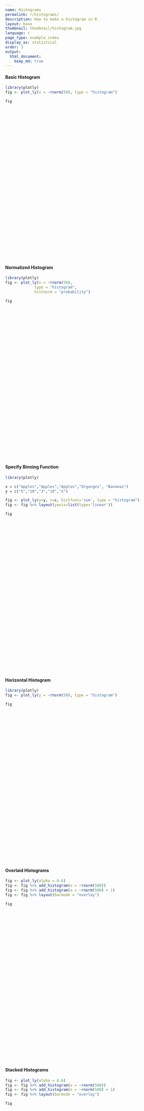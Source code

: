 ```yaml
---
name: Histograms
permalink: r/histograms/
description: How to make a histogram in R.
layout: base
thumbnail: thumbnail/histogram.jpg
language: r
page_type: example_index
display_as: statistical
order: 3
output:
  html_document:
    keep_md: true
---
```



#### Basic Histogram


```r
library(plotly)
fig <- plot_ly(x = ~rnorm(50), type = "histogram")

fig
```

<div id="htmlwidget-af9d7eac2b5b63c6c67d" style="width:672px;height:480px;" class="plotly html-widget"></div>
<script type="application/json" data-for="htmlwidget-af9d7eac2b5b63c6c67d">{"x":{"visdat":{"18123740308d":["function () ","plotlyVisDat"]},"cur_data":"18123740308d","attrs":{"18123740308d":{"x":{},"alpha_stroke":1,"sizes":[10,100],"spans":[1,20],"type":"histogram"}},"layout":{"margin":{"b":40,"l":60,"t":25,"r":10},"xaxis":{"domain":[0,1],"automargin":true,"title":"rnorm(50)"},"yaxis":{"domain":[0,1],"automargin":true},"hovermode":"closest","showlegend":false},"source":"A","config":{"showSendToCloud":false},"data":[{"x":[-0.0815113353804101,0.756665286396427,0.0212519621423942,-0.243353988214844,-0.0120019590361637,-1.69244259627607,1.27208756808525,0.652611777981515,0.692238095215666,0.381070365532864,-1.2143953506632,-0.115325429395683,-0.140555042114823,0.33495536684143,-1.07096709165326,-1.84761580348792,1.4756642835956,1.05361701500842,0.143670730347228,2.11450239983866,0.565167529269536,0.200185885891771,-0.586270549247181,-1.33329458842046,0.201000465249887,-1.54469710855052,-0.0177813404531195,-1.85054291798687,-1.40783398156628,0.460773711409293,0.122976030527451,1.11644806311976,0.526354563772769,-0.20178727754401,1.34816189334146,-2.02743066082609,-0.096498001617992,-0.67548240020671,0.487171288005574,1.23858320158686,0.0517314228171979,-1.83626456609496,-0.376799226260106,-1.37744991498248,-0.275560453761397,1.67498748087224,-1.58698810758701,0.106493422919558,-0.958559746847425,0.0325369160525782],"type":"histogram","marker":{"color":"rgba(31,119,180,1)","line":{"color":"rgba(31,119,180,1)"}},"error_y":{"color":"rgba(31,119,180,1)"},"error_x":{"color":"rgba(31,119,180,1)"},"xaxis":"x","yaxis":"y","frame":null}],"highlight":{"on":"plotly_click","persistent":false,"dynamic":false,"selectize":false,"opacityDim":0.2,"selected":{"opacity":1},"debounce":0},"shinyEvents":["plotly_hover","plotly_click","plotly_selected","plotly_relayout","plotly_brushed","plotly_brushing","plotly_clickannotation","plotly_doubleclick","plotly_deselect","plotly_afterplot","plotly_sunburstclick"],"base_url":"https://plot.ly"},"evals":[],"jsHooks":[]}</script>

#### Normalized Histogram


```r
library(plotly)
fig <- plot_ly(x = ~rnorm(50),
             type = "histogram",
             histnorm = "probability")

fig
```

<div id="htmlwidget-9732f8ee35a76f37ff06" style="width:672px;height:480px;" class="plotly html-widget"></div>
<script type="application/json" data-for="htmlwidget-9732f8ee35a76f37ff06">{"x":{"visdat":{"18127486823e":["function () ","plotlyVisDat"]},"cur_data":"18127486823e","attrs":{"18127486823e":{"x":{},"histnorm":"probability","alpha_stroke":1,"sizes":[10,100],"spans":[1,20],"type":"histogram"}},"layout":{"margin":{"b":40,"l":60,"t":25,"r":10},"xaxis":{"domain":[0,1],"automargin":true,"title":"rnorm(50)"},"yaxis":{"domain":[0,1],"automargin":true},"hovermode":"closest","showlegend":false},"source":"A","config":{"showSendToCloud":false},"data":[{"x":[-0.758854740473781,-1.39134261696238,-1.21523098852291,-0.408557157286479,1.42380927446732,0.299048550366431,2.3762355774643,0.348286907265021,-0.266663621978342,0.127905775089927,1.44420635510571,-0.240790101795923,1.4618995227949,1.04198802480989,-0.469250189373125,0.128750970511938,1.21067482326938,-1.5799032560145,-1.2177578291983,-0.639446382555268,0.0445535371832698,0.153526285674092,-1.23920593193263,-1.11889057985214,-0.868917538122486,0.131505969392756,-0.467572337226501,0.323336337710831,-0.741635507402328,-0.614506626536568,0.409068580321079,-0.367587758252965,-2.51911280305003,-0.35392193145967,-0.683653474072152,-0.851637234267069,-0.0228243704044087,0.225752772030921,0.0740347206079082,-0.690955805305104,0.0922317178857863,-0.89390954071532,-1.18772294961271,-0.274001088521799,-1.6891451194198,-1.05873736807932,-0.0187470314630897,1.15160751032733,0.534701639131104,-0.655845714148339],"histnorm":"probability","type":"histogram","marker":{"color":"rgba(31,119,180,1)","line":{"color":"rgba(31,119,180,1)"}},"error_y":{"color":"rgba(31,119,180,1)"},"error_x":{"color":"rgba(31,119,180,1)"},"xaxis":"x","yaxis":"y","frame":null}],"highlight":{"on":"plotly_click","persistent":false,"dynamic":false,"selectize":false,"opacityDim":0.2,"selected":{"opacity":1},"debounce":0},"shinyEvents":["plotly_hover","plotly_click","plotly_selected","plotly_relayout","plotly_brushed","plotly_brushing","plotly_clickannotation","plotly_doubleclick","plotly_deselect","plotly_afterplot","plotly_sunburstclick"],"base_url":"https://plot.ly"},"evals":[],"jsHooks":[]}</script>

#### Specify Binning Function


```r
library(plotly)

x = c("Apples","Apples","Apples","Organges", "Bananas")
y = c("5","10","3","10","5")

fig <- plot_ly(y=y, x=x, histfunc='sum', type = "histogram")
fig <- fig %>% layout(yaxis=list(type='linear'))

fig
```

<div id="htmlwidget-bf1b3f13b109941d60d9" style="width:672px;height:480px;" class="plotly html-widget"></div>
<script type="application/json" data-for="htmlwidget-bf1b3f13b109941d60d9">{"x":{"visdat":{"18121c116517":["function () ","plotlyVisDat"]},"cur_data":"18121c116517","attrs":{"18121c116517":{"y":["5","10","3","10","5"],"x":["Apples","Apples","Apples","Organges","Bananas"],"histfunc":"sum","alpha_stroke":1,"sizes":[10,100],"spans":[1,20],"type":"histogram"}},"layout":{"margin":{"b":40,"l":60,"t":25,"r":10},"yaxis":{"domain":[0,1],"automargin":true,"type":"linear","title":[],"categoryorder":"array","categoryarray":["10","3","5"]},"xaxis":{"domain":[0,1],"automargin":true,"title":[],"type":"category","categoryorder":"array","categoryarray":["Apples","Bananas","Organges"]},"hovermode":"closest","showlegend":false},"source":"A","config":{"showSendToCloud":false},"data":[{"y":["5","10","3","10","5"],"x":["Apples","Apples","Apples","Organges","Bananas"],"histfunc":"sum","type":"histogram","marker":{"color":"rgba(31,119,180,1)","line":{"color":"rgba(31,119,180,1)"}},"error_y":{"color":"rgba(31,119,180,1)"},"error_x":{"color":"rgba(31,119,180,1)"},"xaxis":"x","yaxis":"y","frame":null}],"highlight":{"on":"plotly_click","persistent":false,"dynamic":false,"selectize":false,"opacityDim":0.2,"selected":{"opacity":1},"debounce":0},"shinyEvents":["plotly_hover","plotly_click","plotly_selected","plotly_relayout","plotly_brushed","plotly_brushing","plotly_clickannotation","plotly_doubleclick","plotly_deselect","plotly_afterplot","plotly_sunburstclick"],"base_url":"https://plot.ly"},"evals":[],"jsHooks":[]}</script>

#### Horizontal Histogram


```r
library(plotly)
fig <- plot_ly(y = ~rnorm(50), type = "histogram")

fig
```

<div id="htmlwidget-46fd13c59d939f7596ed" style="width:672px;height:480px;" class="plotly html-widget"></div>
<script type="application/json" data-for="htmlwidget-46fd13c59d939f7596ed">{"x":{"visdat":{"18126b7d94ab":["function () ","plotlyVisDat"]},"cur_data":"18126b7d94ab","attrs":{"18126b7d94ab":{"y":{},"alpha_stroke":1,"sizes":[10,100],"spans":[1,20],"type":"histogram"}},"layout":{"margin":{"b":40,"l":60,"t":25,"r":10},"yaxis":{"domain":[0,1],"automargin":true,"title":"rnorm(50)"},"xaxis":{"domain":[0,1],"automargin":true},"hovermode":"closest","showlegend":false},"source":"A","config":{"showSendToCloud":false},"data":[{"y":[-0.860726121289988,1.78008909474604,1.51570061439028,-0.386556520741242,-0.0419103073662384,1.06993187424368,-0.828108908305037,0.777379592498717,-1.12238801607288,-1.3681498934847,-1.47149811946183,-0.315067962785987,0.841879639569074,1.6121525189815,0.112290853053237,-1.36965063179034,2.16869035560083,-0.671521044781066,-0.0088147893367054,0.201691518176606,-1.09964614396818,-0.934876489392373,-0.186978584588189,-1.44218289394074,-2.18615783468242,-0.0645814728605192,-0.569840204507536,-0.24471407899601,0.43367802498752,-0.203032547882475,1.65337463587577,0.73338801112229,0.378734254876151,-1.45881707089709,-0.253992869628084,-1.3352786156956,-0.181252438355858,-0.141989644459778,0.628998882872315,0.409050886664458,0.0395767015229098,0.82710071368432,0.012755643713387,0.0117514400151545,1.31915445718927,-1.16248420958904,2.00696592437866,0.800727998625967,-1.05573824312106,1.82118206736836],"type":"histogram","orientation":"h","marker":{"color":"rgba(31,119,180,1)","line":{"color":"rgba(31,119,180,1)"}},"error_y":{"color":"rgba(31,119,180,1)"},"error_x":{"color":"rgba(31,119,180,1)"},"xaxis":"x","yaxis":"y","frame":null}],"highlight":{"on":"plotly_click","persistent":false,"dynamic":false,"selectize":false,"opacityDim":0.2,"selected":{"opacity":1},"debounce":0},"shinyEvents":["plotly_hover","plotly_click","plotly_selected","plotly_relayout","plotly_brushed","plotly_brushing","plotly_clickannotation","plotly_doubleclick","plotly_deselect","plotly_afterplot","plotly_sunburstclick"],"base_url":"https://plot.ly"},"evals":[],"jsHooks":[]}</script>

#### Overlaid Histograms


```r
fig <- plot_ly(alpha = 0.6)
fig <- fig %>% add_histogram(x = ~rnorm(500))
fig <- fig %>% add_histogram(x = ~rnorm(500) + 1)
fig <- fig %>% layout(barmode = "overlay")

fig
```

<div id="htmlwidget-ca674f06626d5a87643f" style="width:672px;height:480px;" class="plotly html-widget"></div>
<script type="application/json" data-for="htmlwidget-ca674f06626d5a87643f">{"x":{"visdat":{"1812688cecc3":["function () ","plotlyVisDat"]},"cur_data":"1812688cecc3","attrs":{"1812688cecc3":{"alpha":0.6,"alpha_stroke":1,"sizes":[10,100],"spans":[1,20],"x":{},"type":"histogram","inherit":true},"1812688cecc3.1":{"alpha":0.6,"alpha_stroke":1,"sizes":[10,100],"spans":[1,20],"x":{},"type":"histogram","inherit":true}},"layout":{"margin":{"b":40,"l":60,"t":25,"r":10},"barmode":"overlay","xaxis":{"domain":[0,1],"automargin":true,"title":"rnorm(500)"},"yaxis":{"domain":[0,1],"automargin":true},"hovermode":"closest","showlegend":true},"source":"A","config":{"showSendToCloud":false},"data":[{"x":[-0.462603984821448,0.442962315095598,-0.966052302147328,-0.541651870894004,-0.650640167385003,2.1927599281791,0.541258850408093,-0.352878130961247,-1.46420259613921,-0.672830612695894,1.45858349045225,0.212264173110595,0.00855213218425694,0.0341030781242985,-0.0335973171136514,-0.299422239440582,0.174548837726461,2.27160998461232,-1.15009538336007,-0.448327464029545,0.767573575348318,0.0149545940358156,-0.0595339320257248,-0.997980423246911,-0.377945235494255,-1.08938917367336,-0.406148028233624,0.954077801236983,0.153550763432478,1.11470096655503,0.688590112762762,-0.332746937056405,-1.61762648556252,-0.61486595729421,0.199936553236162,0.665511455172767,0.0448668913299734,-1.92219124044498,-0.0557345959736628,0.182357431353044,-0.69488473983693,-1.21651115938743,0.892450327427824,-1.96033827215737,-0.625947913529242,-1.95261305781539,-0.769723230320664,-0.831278254024644,-0.0550239176030893,0.206933231545418,-0.0901625402973668,-0.120380203611377,0.31229490884149,0.765732569697994,-0.725612164779107,0.747419218391508,0.549387537782534,0.531926793897344,0.460988401095307,1.41358789602675,-0.112970611718263,0.192533229811112,-0.62587361780975,0.194315378988752,-1.82810460931764,0.627183806799501,-0.402899078508932,0.504492679614265,1.6174385100804,1.09501095676301,-0.680220230085149,-0.275366175139534,-0.652410279373061,-2.07062404852827,1.21477594263824,1.3597119311081,-1.1196646590309,-0.766735384618069,-0.614107640613802,-0.844458188703109,1.40616350519313,0.753353920767089,0.37841722378902,0.309324818305536,-0.299774629982758,0.811248860993772,-0.353885308428827,2.9787558563061,1.15168398668036,0.523666499013985,0.155002358719683,-0.562612488448524,-0.531398351876571,-0.989000672401843,-2.83479763141607,0.539071615578982,0.709506375390656,-1.15193686754966,-0.67401843705667,0.789743978797335,0.817691863968979,0.261997501462522,-2.56388068031254,1.48811336263531,-0.606428365653587,1.00739515987297,-1.01123991858559,-1.27495104298234,0.393353224293165,0.0200289126695842,0.254820378042491,0.458201166125439,-0.666176592574233,-1.56371451480869,-1.13135274465223,1.78860411775368,-0.733764852128506,-1.22065725924487,-0.0894267768447954,0.7357134048889,-0.265144682640337,0.228439813827805,-0.0986399792865693,0.252146239949312,1.97623740720902,0.815123348263314,2.6348478258488,-0.255481944866514,0.157866336755553,-0.562418264640939,0.0147511496146988,-0.118816260262783,-0.542450565359904,0.0301653219053287,-2.05124354688613,-0.238818535836778,1.26650092122052,-1.11479414863373,0.904682218969275,0.44499814833501,0.104464274958443,-0.552442804535455,-0.405613205174277,-0.657662332248081,0.591238529764471,0.458001944642316,-0.594836177062038,-1.37094655665608,-0.467130794149178,-0.381468827237871,-1.40360554050165,-0.35208653569056,0.332044741585125,-1.33648930687598,-1.3850230701349,0.236209167844681,-0.429949161092002,-2.04200991406227,0.629820593960138,0.949114578769176,-1.32562737257592,1.62275215742725,0.81070925514128,1.10722891671393,-1.58898281102781,-0.567209330998999,0.232609993369544,-0.231152218296883,-0.0694993033638095,0.17002899768631,0.129858814160642,-0.31705221212644,-1.09580352462955,-0.0284504652690845,0.478581253439633,1.90655266003103,1.06579652638003,-2.35877871245115,0.779355900799148,0.918943620705278,0.497276003914096,-1.35754405769356,1.36874070004144,0.76205449685897,-0.745020955933712,0.457444494734905,1.2761852816012,-0.604139575621215,-0.563147055325139,1.45339305400753,0.860394735539441,-1.17187547209487,0.384275924535429,-0.441010592222538,0.178046942915808,1.67538600544595,0.549847058208147,0.0983272678638949,1.95226975355455,0.0255128239734335,-0.455989000583276,-1.67823370434107,0.728353358746813,-1.01627837519291,1.41361577316556,-0.529109785854841,0.223869004413257,0.804314081975204,-2.38368532303587,0.103260447072484,-0.330703204506814,0.0467242636969473,0.252981966639117,0.913484673278959,-0.351386960034651,0.587102646370442,0.874739622510882,0.251374319792667,0.0186147731089992,1.13981407450645,0.210759765273838,-0.751405103547771,-0.789207787077951,-0.0834361760308802,0.682241573388954,-0.81880258948785,-0.631482637565938,-0.804064897320874,-0.0127665343177774,0.787587985771934,-0.155723791544177,0.51908719078071,-0.205717438114108,-1.6258415929575,-0.219050607476786,0.0153660922199986,-0.951712837881221,0.663589603460349,0.49588114627083,-0.390266785775566,-0.697982815661949,1.24935533800378,-0.634248609533723,-0.723420121801838,-0.81774046948246,0.0960957488256222,0.349496982625561,-0.404177425590648,-1.20369649615409,0.773869483586412,1.36771513654001,-0.455890450166292,0.367518886393187,0.736489666385019,0.63250764566425,-1.61799307134614,-0.0316032461786657,-0.137789009564752,0.160376752487994,-0.0150465193152194,-0.923950401356368,0.904437878015153,0.69984018261208,-0.194721662702057,-1.00773318951194,-0.328419688473645,0.294180798079199,0.609201055046082,-0.406689837597046,0.144236735239191,-0.164371633827977,0.318255290526364,2.50478605597719,0.804422852616083,1.65309857049432,-0.0234564697614861,-0.0808301026223007,-0.319036196337502,-0.217387065522307,-0.515584532471502,-0.298983647780744,-0.859898097954701,0.783061862197107,1.74609354010701,2.05157444635003,0.336617943006648,-0.784514905209545,-0.757179154722723,-1.89599268303604,-0.604740482332649,1.11559090108867,-0.665127071595926,0.927441013838814,0.902883635611815,-0.643442333567239,-0.305063349303196,-0.511904411397162,-1.09808513882476,-1.03344924750278,1.90715677396677,0.282612208914141,-0.171703297205317,0.336542261447127,-0.647393351996058,3.4786308585323,0.15563553955593,-0.421728421554255,-0.947210326753307,0.193734588182858,-0.340304369914736,-0.183488064667752,1.25852848437859,-1.06022270843208,-1.2784376481598,-0.167348826223209,-0.749304415338112,-0.0014464420243127,-1.60231473618474,-0.461239810968463,0.187117117636138,-1.11128524897863,0.971648954750897,-0.382331302447925,-0.557092747246879,2.08280458303784,-0.11714130447216,-0.275237628090552,-0.246908370196528,-0.353027686936941,-1.44414257951601,1.24633323040351,-0.418033105884223,-0.491940903054853,-0.827285394789999,1.91312393618024,0.321611215766774,-1.67205004848276,1.25869578480236,0.23184551887644,-0.000670268302369813,-1.55897608556768,0.57587770258834,-0.512876731264823,-0.108201643816179,0.946756286557431,0.0784645563860543,1.06562589877914,2.0195021319096,1.15981762837195,-0.283349033093726,1.38432935772512,-0.416497702811513,1.35987650214397,0.722607950099283,-0.714832760555698,1.56074403260404,0.278531923102865,-1.44214033926074,0.598175126817045,1.3062385418364,0.0765455095939744,-0.979178391093969,0.427465500140252,-0.247551806069412,-0.193646249521465,-1.5677573395223,0.203283872700427,-0.323512124934935,-0.368830535800443,1.04845496109815,0.547011311741833,1.21426027585833,0.468666639021059,-0.859902366463584,1.54529997763295,1.32848666310428,-1.72646466868932,-0.689036582877761,-1.13171266375248,0.679555516937223,1.82159406252275,1.97921481322665,-0.125148214420266,-0.783279082349636,1.46373665428558,0.565808756164928,-0.0393146426381086,1.08148071136759,0.997703508153765,-0.331151597872251,-0.441249299043284,0.761572424236165,-1.35741163903508,-0.223640102476761,0.731394045592533,2.520238275327,-1.305988931067,0.994921597505614,0.0143188666801367,2.05408566777678,0.650247424414028,0.482213061935268,0.185428824023421,1.63698872244691,-0.185298599979981,0.522018944910578,-0.379415942377223,0.869189253656943,0.768938638457362,-0.479107343040414,-0.631411188728461,0.874561870372689,0.625180113803387,0.208941454665574,0.383010561423908,-0.882217494089252,0.225593002832184,-1.09340055652321,-0.0526080100917198,1.77778889619939,1.58512408035689,-0.764575153635122,-1.09600990114419,-0.719361183849881,-0.490244481821508,1.021151689297,-1.42419995304699,1.37257580751732,0.48997460623664,1.2365654317894,-0.425138672034829,0.282221427420446,-1.70915464094883,1.12348328597949,1.78044872653655,-0.0199421905335385,0.0508621695415879,0.10568339553132,0.482314711023556,-0.484580807758107,-0.0632300908414687,-2.1984079162926,-0.886110705663202,1.83139456431425,2.21031281022651,0.771261185844178,-1.6700351227011,1.13948977806152,-1.05469228909664,0.147306188579568,0.34085489214612,-1.6513097104808,1.01823113104043,0.532936682780673,-1.66092763026019,-1.09626511871354,0.486896045696011,-0.178666638745368,-1.03058301616891,-0.229150220807284,-0.516798781269616,-0.0410591667239439,0.852777009599129,-0.9039108528593,-0.982188855491896,-0.299481599456556,0.738974839715207,0.531441972515811,-0.277538619880858,0.584494953026373,1.12496081435114,0.572950868636444,-0.104189872795298,0.730903775535891,-2.44858044860679,-1.28822607777964,-0.30586475298579,1.13127489815414,0.7704821792228,0.31717724534107,-0.174357084357918,-1.45358747878741,0.922337603984587,-0.998957107572046,1.18538623799416,0.630828670858854,-0.065600971730658,-0.0735809543809011,1.73976053559382,0.0800613656297273,0.0111926819198939,-0.21950734466812,-0.569443839755866,-1.26324488088308,-1.6763536137568,-0.0018973369709653,-0.543082651931159,0.785135385334995,0.130980031541705,-0.518481736174833],"type":"histogram","marker":{"color":"rgba(31,119,180,0.6)","line":{"color":"rgba(31,119,180,1)"}},"error_y":{"color":"rgba(31,119,180,0.6)"},"error_x":{"color":"rgba(31,119,180,0.6)"},"xaxis":"x","yaxis":"y","frame":null},{"x":[0.124005331295038,2.89527125768834,-0.0049100753715039,-0.653107801356098,0.552233307021039,-0.496453647321165,-0.683563543056533,1.52768625525868,-0.00675656950232084,2.28199505336619,2.27539490330303,2.36759028097647,1.70311001355037,0.852875592275583,0.532096438338762,0.130920610764978,1.93925846421788,0.447932191025424,0.715325870996575,2.25564680011124,2.79651041731857,0.117711270663652,1.81412540135667,1.00426483587385,2.34872631786228,0.242061380225806,0.230227840043141,1.08100744790799,1.89745501995424,2.54733375348948,0.807450911203014,1.74581411414403,1.83039838794383,0.383570649321567,2.14411198569657,0.636407186222397,-0.277906264279016,1.52283800925263,2.58191077894896,-1.20161854793566,-1.4134752763018,0.819042860896309,2.52436488404831,1.29921248596236,0.584927081269769,0.202040923170358,1.28641005265067,2.18996738681315,1.78221177761141,-0.323965760294673,1.23018003201818,1.725446718434,1.21648532198984,0.781205776327714,0.0809884379200773,1.55303221267302,2.42659935475791,-0.825934100322713,1.9010119578129,-0.28287603068826,3.30252707946102,-0.349535445020287,0.206667443441825,0.50109824978309,-0.994191951775441,1.19904726090908,-0.494835726693169,2.0362987682317,0.103656875943048,1.43711782272815,2.22248657471566,2.54384127835467,0.0877769256091503,1.30340350308495,-0.107278395482623,0.159126073235694,0.899060864407037,1.40523618366565,1.03803611521196,-0.664949195572199,1.19908171111069,-0.309541040556987,1.25389489894502,0.910794140508233,0.155679644236851,1.43195113068438,-0.394575244643534,1.99199352872039,3.0180036365392,1.46438251048072,1.50218046743086,0.936884782308595,0.765135467203055,1.45290028138145,1.68243884349817,-0.128206814665,1.68688434339758,-0.062782595972334,1.89851964544559,-0.138829721557966,3.31968140764679,2.33734506459956,0.914036839864271,0.584481099640006,0.512964669526518,-1.01054493217786,0.0546904917401141,1.84783827174042,2.55260023069766,-0.0269885896061237,1.4367870577411,0.89232612476088,0.687933195032788,0.946023303478276,1.10899442778056,0.504903589254763,0.299272510554423,2.61190704946485,0.676783993237302,1.6497594900582,1.67642507512713,1.8554112757836,-0.646534295185869,2.27262058806177,0.811302384307423,0.262002931272659,1.36359419156749,2.89391439810716,2.49062315805431,1.29155242771528,0.63744699724894,1.52072204788268,-0.446494009148652,1.60496986729068,0.996616957870847,1.17275713565004,1.19009317728685,-0.0265839170652116,1.01607187873903,0.531368927977984,0.369187712948498,1.25906861789053,0.0988779367138924,-0.27995323145105,0.873567327825866,-0.281520420799678,2.07472640275587,0.159890371961355,-0.913304722688778,-0.324480392371439,-0.747665621773749,0.207507429418043,0.641760872904225,1.61683901860429,0.515028812508558,0.987120439469996,0.493725240857147,1.80051752370095,-0.09402715966386,-1.6551330650193,1.45347613375087,0.685908187799044,1.78232285594617,1.04538606846603,0.334560268605871,1.21064238413076,0.0566744314253007,0.814499115605073,3.00600713442271,1.10492789680168,1.42105863495251,0.0271613802086302,-1.45279673503428,0.388997925020393,1.63605387394493,2.22709079440104,1.37585339347492,1.32873294683615,2.34536143807489,-0.497520591429732,0.613156223731383,0.655384815372687,1.14331521432578,0.803428226370528,0.474743903745091,0.588609065913564,1.27522890120934,-0.236181286288172,1.71544307048251,1.60925267444329,0.875590621457782,2.2909866073443,1.40899188176645,1.46689520750425,1.13608712339007,1.49029341833052,-0.00438412302729696,3.50917235083837,0.504124660915611,2.68089441790704,2.64035296368994,3.0762891114225,1.65919320940706,-0.340600456979777,1.43556799672359,-0.345745593714803,2.78671241073038,-1.7330445882844,1.59278738381535,1.83847798949471,1.02129628549152,1.1796122727417,-0.709127994045599,1.97574864286443,0.151075792681105,1.92482534554544,0.00538596258705326,0.56599493855658,0.427795255535549,0.837186681101604,-0.360191614028559,1.03949264374232,1.9538609084641,1.57581229714027,1.38467202779673,1.38007653283008,1.00920456039322,1.08942009201595,1.28009961964444,1.61374728930549,1.07376976777103,-0.863098337654635,-0.939646479302296,0.334173550959142,0.912304603768757,2.54388155998231,1.8404247718974,0.434930924354336,0.231267704646248,1.74532152764142,1.22091819769642,0.625875163713301,2.18431779519922,0.817021410240511,0.600336433219166,2.00892967672811,0.386775899175811,0.628067361128582,1.24602890399586,0.35756213964524,1.87001468996612,0.929374444994552,-0.109095594793968,3.75800037359438,1.01240508848616,1.95238034970922,-0.407818081979294,0.676027455485879,2.12262354203118,1.54278236720079,1.31700811228255,1.31752888663867,-0.554758911638669,-0.929687847846574,2.01746920042341,-0.165939743150367,0.547178011386114,0.299248588130095,2.51169441001143,2.11311232526365,1.19355570353716,0.242781172186732,1.36679289337775,1.2597294226422,0.34724239095225,1.42213019293232,0.457212748910365,2.90606111543936,1.08707986644713,0.72599368629676,0.907398680149237,2.45210874262395,0.818268733080079,-1.57299458535807,1.22989288700595,1.36765386330077,2.1022188666577,0.357008151313275,1.76489821931276,0.212859935141634,0.798210350711898,0.305972217270739,0.607592792644658,0.372758323661017,0.722059098092293,0.790589245036486,0.178867465761037,0.878257321911631,0.256880616519048,0.549284030834407,0.687480432815311,1.01801615051593,1.50034796383172,-0.735069085760321,-1.10922245038507,0.55334426688474,0.422712980449173,0.494313524899639,1.35996369102367,1.2633149224192,0.0994154115871635,-0.362238308686466,-0.91907928017724,2.00839766924785,2.11312020109528,-0.217816343206981,2.98901816786643,2.08866125228547,0.853935913895786,1.86795343527146,1.03698955384035,1.28955557932613,0.466512846582609,-0.521422520364709,2.78459682610477,2.04669234557506,1.54106433451444,1.37648528432377,0.533202155862625,1.15636535264205,2.41674947047656,3.29823294533132,1.55053208187366,2.14267594334597,-0.267372202493992,1.83805771722169,1.22564300008163,0.217403226271687,0.210115837589553,1.49570776310579,1.48294314880896,2.10334565362912,0.85080049980075,3.02643010257183,-0.302561428174352,2.14792596073804,0.373311170697356,1.38547385181488,2.23796176017499,0.981865799224991,-0.986904506022981,0.241937657947799,0.554159856682294,1.94920590062038,0.752980922403009,1.10810075724842,1.05521259316604,0.466090092265644,0.990814329950336,1.64181834089807,1.53056371111225,0.759359594426899,1.34332957020483,0.23531136034086,-0.992374849762836,1.74070831243687,0.789923819031633,0.988807551330668,1.78145394114237,2.24855094488428,2.47499968819787,1.65641846996162,0.40349551115918,1.72054753465209,0.124512300468268,2.08631684727479,1.40210578674633,-0.0614841199305598,0.233268007829181,-1.95205034348935,1.31660883469803,2.22461218941212,1.13325136817826,0.978810220323477,1.24403729011717,2.06699713284064,-0.0563690545591529,0.434884982139559,1.28203333270458,-0.0177720300045918,1.99724449810541,0.707684541089789,1.76297496894715,2.51992526810407,2.3359831742873,1.26844370326382,-0.315779092174752,1.15710667488643,2.54094825076404,0.279994582771019,-0.825730542930677,0.379696793343479,-0.55641896423889,-1.21241857218035,1.34509676873366,1.24240310716555,1.47803226546251,-0.998306809771422,3.00962761757114,0.677856558542749,1.54630107701734,1.38148261013682,1.0493164816897,1.42538378898614,1.12235400968479,0.963197216554334,-1.51277372752759,1.94437879542385,2.08978513562606,0.894218327616831,1.34118233838538,1.41990093222466,0.80293954132662,-1.48462109342975,-1.5524741817175,0.529791909435532,1.81717385134649,-0.633483774303222,0.0950899866255039,0.559372571604066,0.331085676999359,0.851491918180013,1.34018407976015,-0.0349149324270372,2.6325918674967,1.52389788282221,2.01347144983127,0.659942905696765,0.0607132390789226,1.04001640081379,1.47563219963232,1.69942373231949,-0.124064407660434,2.27725391289918,1.55945440796727,2.17506912421529,1.02139346577582,2.16497163305408,0.52027329527968,1.6542032269799,0.759309204806271,2.46061153122528,1.96311099294092,0.358073086329922,3.95997369189154,1.05903941607265,0.209507754510613,1.27562619011801,-0.105393768737434,3.58665184862958,1.3962735899581,2.49931618626401,1.84283631054922,0.325473463413498,-0.401372652986199,2.36264459463755,1.27219741078164,0.891334024301217,1.69105591058587,2.51011943483686,1.65555026295626,1.16938867334286,0.990620551065524,1.63303079005964,-1.2496356138741,-0.532325238390044,0.656596398363797,1.2286287539624,1.25087225011161,1.69451578056192,1.60756831690918,0.36448626577799,2.06389340661252,1.50691711656538,0.348068749441703,-0.601986811744081,1.0492961047486,-0.137367141997727,-1.03610420476261,0.487170717323735,1.23896217578942,0.27351208423889,0.838033367366301,-0.086688076216463,1.4975720539453,-0.0882476015722868,-0.24178588539299,3.22544341286373,0.0596889941044035,-0.473418362940082],"type":"histogram","marker":{"color":"rgba(255,127,14,0.6)","line":{"color":"rgba(255,127,14,1)"}},"error_y":{"color":"rgba(255,127,14,0.6)"},"error_x":{"color":"rgba(255,127,14,0.6)"},"xaxis":"x","yaxis":"y","frame":null}],"highlight":{"on":"plotly_click","persistent":false,"dynamic":false,"selectize":false,"opacityDim":0.2,"selected":{"opacity":1},"debounce":0},"shinyEvents":["plotly_hover","plotly_click","plotly_selected","plotly_relayout","plotly_brushed","plotly_brushing","plotly_clickannotation","plotly_doubleclick","plotly_deselect","plotly_afterplot","plotly_sunburstclick"],"base_url":"https://plot.ly"},"evals":[],"jsHooks":[]}</script>

#### Stacked Histograms


```r
fig <- plot_ly(alpha = 0.6)
fig <- fig %>% add_histogram(x = ~rnorm(500))
fig <- fig %>% add_histogram(x = ~rnorm(500) + 1)
fig <- fig %>% layout(barmode = "overlay")

fig
```

<div id="htmlwidget-abe12fd3380f609c71bf" style="width:672px;height:480px;" class="plotly html-widget"></div>
<script type="application/json" data-for="htmlwidget-abe12fd3380f609c71bf">{"x":{"visdat":{"18126914363":["function () ","plotlyVisDat"]},"cur_data":"18126914363","attrs":{"18126914363":{"alpha":0.6,"alpha_stroke":1,"sizes":[10,100],"spans":[1,20],"x":{},"type":"histogram","inherit":true},"18126914363.1":{"alpha":0.6,"alpha_stroke":1,"sizes":[10,100],"spans":[1,20],"x":{},"type":"histogram","inherit":true}},"layout":{"margin":{"b":40,"l":60,"t":25,"r":10},"barmode":"overlay","xaxis":{"domain":[0,1],"automargin":true,"title":"rnorm(500)"},"yaxis":{"domain":[0,1],"automargin":true},"hovermode":"closest","showlegend":true},"source":"A","config":{"showSendToCloud":false},"data":[{"x":[0.823899833431399,-0.13912572187618,0.263295890330527,-0.0832511763329744,0.372957938831107,-1.78595413819101,-0.321594293280911,-0.923697071167535,0.4342477584458,-0.915103130096591,-0.457214546200625,-0.387948761012997,0.0181388768423513,0.176555876004444,0.472561520383754,-0.266049359027323,0.00508599446131778,0.414398280079004,-0.0260710397052744,-0.4507341397178,1.05093274748357,1.05628355847907,0.147370548307967,0.472951113244382,-1.33224118103918,-1.09523348395485,0.939461943396026,0.864816538913218,-0.871994674708632,0.694670539549179,0.673858626562726,1.94557342343167,1.95390637943889,-0.58961952843203,-0.410122027594295,-0.104135937712405,0.0543377915977452,-0.0227360909368016,0.270572784273137,-0.0649254375554836,-0.534603726803888,0.589312677455784,-1.70410833301793,0.0976902840206308,-0.434114976414873,-0.0980857190249764,-0.258330518323026,1.3348059327463,0.243981211120622,0.17396610361061,-0.779847608907541,-0.373244784693634,-0.448138943441145,-0.391948999163393,-0.699465159690659,-1.1258563587358,-0.126678873113751,0.216881440681361,1.59171454023684,-0.478566839086584,-1.35679829124102,-0.214307017391813,1.15725258505073,1.36865667011906,1.19217603472687,-0.6899529831767,0.0106432255725479,-0.97523523138875,0.051757382324342,1.43629761830223,0.449635616095926,0.451654575133578,0.458401353348637,1.33501824875515,-1.65152759356872,0.332930683852227,0.484196586221533,1.18989836611241,0.274607367076529,0.684901311249786,1.64927258587741,-0.315383354614048,-0.437811077100673,0.937854088205378,0.87357486076786,0.449704983319016,0.283378821105904,-1.41702326796499,-0.409253487494827,0.250876238981583,-1.02770190931629,0.604397262494592,-0.21321908592265,-1.26760660665063,1.36111909598379,0.717031286365852,-0.709420157802652,0.753304035711094,-0.736983359036876,1.35445078942899,-0.981400714683707,0.0864512169628203,0.183237835060407,-1.88128241029615,0.0443319321311893,0.690211752647128,-0.895657402582744,0.850747173997477,-0.298960725432936,-0.300837365481892,1.02653098942928,-0.395904150116065,0.782136984595772,-0.644679408624882,-1.11641563927818,-0.144032975292254,-1.34135076892994,-0.287034415789773,-0.96638758020624,-0.249074367028036,0.0253866605619895,-0.386144559905664,-1.03056956204179,0.614279638613988,0.608342195196968,1.44771650718873,0.119743598031472,0.137009251502035,-1.3455851133933,-0.0571532227432937,-0.590329940740697,0.155297723918132,-0.129987089631498,1.08817354622127,-0.531122138021009,0.200727865189346,0.209947482100785,-2.03997062620833,-0.092046825648577,-1.09692054643444,-0.538967037155905,-0.064316790747477,-0.548350649174317,-0.685065308332283,1.101325095404,-0.823264793350753,-0.585009155491036,0.551430141398806,-1.63810141507794,-0.360452999233936,0.580092067540348,-1.61379471782888,0.723351690598864,-1.55501946912254,-1.67601442710163,0.933182397470802,0.518315928013673,-0.0684839546390767,0.213927274358964,1.39803276382818,0.2608097959404,-0.913439593991191,-0.124557600569036,-0.0430325457967985,-0.203509191167859,-0.433061326952933,0.959614849567795,1.20143008579404,-0.307586796890397,-0.868930706174532,-0.395769856142393,0.239596089139928,-2.29595941457104,-0.565415733556877,0.831590156061601,1.159669095199,0.230885491302725,0.364739644380746,-0.327922683516712,-0.492744044650867,0.516830746896999,-0.663222265669126,0.0478259833107013,-0.524133117819956,0.466122117284607,-0.112073669972139,0.33381717445714,0.714100669058842,1.34092042151775,-0.363571979143859,-0.385077285418581,0.990727113069077,-1.35192153496791,-1.82090557432453,1.32124051658326,0.254724270547005,0.393494117156127,-0.152539684738566,-0.221287754274006,1.08533454645681,1.69551199137503,-1.74517159753484,0.836862432719359,-0.734472704720838,1.52871733970026,-0.829741317848655,0.807682672800894,1.46220939373697,-1.84957676862371,0.951527487478257,-0.313482773972023,-0.74739538702961,-0.800034187502668,-1.47737787199127,-0.913212163942969,0.665097118437505,0.536219331686103,2.59716457748544,0.140481229124105,-1.6907259210893,-0.470369204277525,0.623919097790648,-0.479277943055962,0.443403627912631,-0.426961159983959,1.56373678435928,0.559375450345551,0.706848431096191,-0.481958015890226,1.18862221204336,-0.0140736823722718,0.695014015328792,-1.33085455709258,0.779946604371881,-0.0210001186379502,-0.647697541554186,-0.174481108111086,-1.37122038481571,-0.477165935260083,-0.381308270107581,0.672900145473283,0.748240600121927,2.22429547753138,-1.1679424413051,0.099868713801956,0.696833943857039,0.0776363933116836,-1.29430360552288,-0.0652922296346942,0.207746656480942,0.450077237833966,-0.571395490419841,-0.777046655011175,-0.836951373074534,-0.596825148394632,-1.1491915424104,2.44594403396279,-0.100961303475407,0.16951993273659,1.85445810645082,-1.04873000560594,0.547765266079654,2.37429742730084,0.120939603422402,1.7274137735578,1.71836138957959,-2.18780667173135,-0.448680083205387,0.131869010615165,-0.0105970079665829,-0.919717655431941,-1.01944676704404,0.00465696672313293,-1.30976869973934,-0.422287919494633,0.0809903223693517,-0.98331761880604,-1.80061246161815,-0.142459126476214,0.651740050718388,1.58417109816182,0.322477344774081,1.4032461394321,-0.747026221511353,-1.2594406551793,0.380515157738244,-2.04078614644123,-0.544784933673043,-0.739720749785996,-1.16295853574006,-0.900885422280673,0.815317016245316,0.477526513262393,1.11694644142015,0.10266861417018,0.450407378008782,-0.132913834927385,0.273801413422514,-2.00037864771509,0.194565669435223,-0.243675853107596,-0.688104353297743,1.15081777728619,-0.768355275831678,-0.14827135906908,2.16246584366465,-0.392036729070396,-0.515914105298894,-1.20666006166463,-0.593187964784737,1.85128341184223,-1.13210547260327,-1.1535678025901,-0.485408032239148,1.16941262557167,1.79331907583635,0.575820468501147,0.0299263346926207,-0.369531054663648,-0.706210682018092,-0.434631308864705,-0.402548128203673,1.29412869911897,1.47015776733991,0.64381537470639,1.20782635766074,-0.919623204943101,0.141969152332826,-0.107412345537491,-0.0725112387770657,-0.473593684205186,0.0450951244903133,-0.564971634444135,0.191657815496356,-0.211273763999698,0.864957725656462,-1.06522795808786,0.113934864668138,0.566155939367044,0.229963853723842,0.355988863222022,1.24187797407567,-0.310741013995602,-0.00251740993749042,1.08076913593306,0.758555633071352,-0.166413405155192,1.76857283444339,-0.531153914595948,1.24423094437007,1.21685697909963,0.641445985072207,-0.510278539377807,1.64730857797257,-1.06017242383079,0.709998762290709,0.795448375026561,0.298603086547422,1.20706460260268,-0.560577741764269,-0.456828755118218,0.262744744749389,-0.299734716092517,-0.84422785850904,0.821580571324792,-0.366963677542583,0.215482502138786,0.118100089839015,0.437495561614055,-0.593673061078749,0.626803527807304,-1.6616196952376,1.42005659317445,-0.392517857180762,-1.55044093832102,-0.478157466787552,3.00127219125319,0.0296256102782032,-0.103206248837994,-0.262390959153137,-0.680755092527195,0.758543350212863,0.27098811992747,0.210986986029989,-2.0581001429381,1.1844296801215,0.449632361285711,-0.347505348408151,0.742359266224462,0.326442315592506,0.724259352371272,1.11563545372451,0.869956256453566,0.901110479705603,0.666778692167631,1.47537992101376,0.968477232782412,-0.0904716708436512,0.531294847221282,-0.370990095566691,1.52252883875003,-1.0181294074083,0.8108912156494,0.214898800287848,-0.459428636676407,-0.0549388055798644,0.597144184683966,-0.859500588108596,0.246315162328357,0.494304721446471,1.46454017217966,-0.584138124197102,0.334411237043247,0.20639780386007,0.0535121988212456,-2.16586634168906,-0.108092477102028,-0.987793229195665,0.648854174524723,1.29822547550424,-0.890910441540627,1.14767012806178,0.10517207039317,-0.304555418378626,-1.5861885176472,0.175704665084437,0.447124684861133,-0.362508403206498,0.246738013152074,-0.581560689443367,-0.932422458381465,-0.49980481180337,0.731057439158312,-0.973484458813032,-1.1623057673462,-0.417925881195584,0.755314730868973,0.762002752316168,-0.232215381627365,-2.36871964779268,1.27177029327345,-1.06911863494238,-0.909659125067763,0.983589640794598,-0.363541013202211,-0.107179694789892,-1.94556303197042,-0.734951070813356,1.15080673569348,-0.542395588640624,-0.647334901590383,-0.316004016861616,0.0625754292866306,1.62730197790743,-0.637307697645751,1.32664735109041,0.0132181713957063,-2.3323174253741,0.157194006778062,0.629418518103729,0.238282573828675,0.308480506988115,-2.01074579065783,0.54332892526095,0.738098168589569,0.090077033640424,0.4175133645579,0.374602848691546,2.28772058072488,0.644281092427342,1.0586826842078,0.586114311311937,0.200499195962641,-0.900760653148649,0.949262516022239,0.551991510838431,0.548296070568884,-0.677346575224078,-1.07374009305712,-0.749628745908218,-0.705661142552729,-1.76780142769755,0.460505074996778,0.312129900299223,-1.89502907287984,-0.97836928410479,-0.380372772662358,-0.814250857306249,0.366675415021049,-0.375432136450218,-1.2796110269589,-0.195428234071277,0.0287916918155796,-0.614413344845538,0.198971723641335,-0.362249902992428,-0.0119830156960473,0.122450941150153,-1.26537062463788,0.154433729083761],"type":"histogram","marker":{"color":"rgba(31,119,180,0.6)","line":{"color":"rgba(31,119,180,1)"}},"error_y":{"color":"rgba(31,119,180,0.6)"},"error_x":{"color":"rgba(31,119,180,0.6)"},"xaxis":"x","yaxis":"y","frame":null},{"x":[0.708032654906142,-0.352846247894385,2.1880145877621,0.613711026825451,2.29306810967791,-0.0295144527996776,1.53927578383845,-0.0241365905199458,0.124872180648805,1.73400255146345,2.59739384701996,1.96820854266598,0.886161481876476,0.0136189734827824,2.42115251383528,0.040190566280576,1.45515717499595,-0.0928982653222246,-0.838991076152818,2.11899715440465,-1.06323220851101,-0.120974095550353,2.35821364188853,0.19261020192569,0.51414577312218,1.01903547228793,1.74478567701075,1.49911743382336,-0.349210377042964,1.55861795991727,0.971375805570129,0.448822756379707,1.83685061611035,1.54001927228583,-0.00665083514193188,1.34955275754701,-0.839849197869911,-0.224832249203584,-0.112625927097995,2.22070003523305,-0.402953584005911,0.531220092226256,-0.705879996466061,0.665750745232011,2.69925749026306,2.21646691051524,0.81995127001544,2.76101264184294,0.431651429946604,1.22074191573534,0.809439194599017,0.831667239075317,1.61072614210067,1.00202975520393,1.88254086638976,1.03904267113112,0.385387137697995,1.88850275503457,3.19017966027439,-2.08477988560978,1.75622764253101,-0.58275196780508,1.50459994901214,1.87421492879344,2.04033339833749,0.130340154500619,-0.0165185997499409,2.27024376804477,-0.172573837603255,0.377551699187748,1.21440220704838,2.9824276223222,1.433036988722,0.20674818828429,2.8084395021745,2.37142483597676,1.78292119443142,1.29115881253253,0.216369124681756,-0.696738303193383,0.390571767780514,0.640128804484168,1.84429310765105,0.574321398087524,2.12207840980701,1.53114049786925,1.58495817779308,0.741801968926988,2.34026496046911,0.786973797021177,0.874254109114212,0.723957997488579,0.764457518824344,0.781128278008078,1.70553433814799,0.116786054161423,1.79912457072324,0.153600515508782,1.3463047798517,3.05209413846812,3.76137197632447,2.22845747516747,1.84098923018472,0.670913192401955,0.513067005527642,2.96224597025472,1.22286076235432,0.546019868814562,1.36336544902664,1.1016755259866,0.741082131333402,2.34612738375341,0.904566948175929,0.13933543384423,-0.391834695578882,3.08730485564879,0.476786631856813,0.197250593448227,0.215281997212623,-0.627764395057202,1.14089734225522,0.126818803063165,0.906998735518987,1.66178477590285,-0.0610990458405603,3.36136700295618,0.792946807999943,0.193649520592272,1.98038907453487,2.19947504966545,2.98275686525224,1.79722187847385,1.61844482667778,1.27015725546291,1.46752387323445,1.83776769185426,0.651158185973293,0.65833188866235,0.859142921783992,2.52061506013621,1.60099205014502,1.79955960589208,0.996077147435103,2.19864555596249,1.05580958710307,-0.460319192814848,0.336017753684636,1.07512557832313,0.716908356390536,0.703538133059344,1.83996671064436,2.66746473890546,1.12565966640602,0.285495026120945,0.560914237565494,0.880678651699746,1.54800976671007,1.87088646069173,0.629273778361513,-0.00401830477748844,1.20246953804576,0.242644725749178,-0.612533989077568,-0.702793753403427,1.37530320920206,-0.0839095184844649,2.04484171748709,1.29713722957869,-1.54571101576248,0.409125851662119,1.34894074254715,1.59695916846854,-1.09618640973902,1.40583112040561,0.819350002932486,2.45403820140637,2.27858590646769,0.178832280979764,-0.79125253896674,0.000190741924085858,0.663619562043075,1.71796994032161,0.543324743434372,1.03625037765665,1.24232936638907,0.301296726176314,1.47206861092902,0.663865379115009,0.604364458309016,1.46266808973884,2.22439779920433,-1.11693439548631,-0.538949646015276,2.28405594232557,-0.630596563805413,1.69179518825122,1.24165423720876,0.00286496842740636,-0.604395085861136,0.224685564004848,1.87664557700904,0.382014362205836,0.0731748227374057,1.24968451373219,0.132798831631832,0.0225948326880363,1.00353520495332,1.64667593270656,2.72243342470683,2.27239036446819,3.2920893047063,1.86914202784425,2.41656677289797,2.00583937077543,0.388340853442584,1.79024529709742,-1.00866727798473,-1.0329680914083,2.87739463555437,1.75198643805285,4.09764159968433,1.14203346223199,0.841337432214171,1.64215313982036,1.81634169946293,3.26451396856237,1.03955404198903,0.741169237278462,1.05146943992253,2.13596802703881,-0.0668004135585745,1.87277255396741,1.09414780559331,0.656738710219326,2.36887089756184,0.958573495761127,-0.69476817134112,1.4278094190922,3.09886211360318,0.902377932966634,-0.0975172417905266,-0.212221407799066,1.00294897777538,-0.0938287345479052,0.250747035598476,0.973834848480178,0.701802486485616,0.727185602891538,0.617382946418605,2.16368070150628,0.650772656521855,0.680831548111483,3.43748910733761,2.196129150581,0.67991095821344,-0.189898651112338,1.88369941139505,2.07215760376006,2.60026539501282,1.28216607487636,-0.853262043293441,1.58228337565161,1.53916270567326,2.02116198114039,0.895289854465389,0.0810164297229441,0.510466842756545,3.12467212253404,1.86345686429649,-0.329810652838085,0.952543261935722,1.2893145177674,0.0748790456507958,2.48518879273421,1.78367110955721,1.65964190183657,1.27307316467284,-0.916364998632697,1.02428014211502,0.677581429657155,1.68109109860384,0.773123168297505,0.996114767004108,2.62615500925655,1.30039383470747,1.3728412426923,0.369029594970126,-0.698545773812379,0.360002915270785,1.22723816448367,2.21893088870899,0.435424465847613,2.19014273343193,-0.915194737365334,0.564698933308108,0.202200937508834,1.59034999095179,3.49291336250455,-0.105435133592047,0.966330376097525,-0.367937664205451,3.53517251064219,-0.21013429755166,-0.425744655730313,0.127609827405021,0.110101836829331,-0.758356555314815,-0.564827979211421,-2.24918963305792,1.86465861966511,-1.13642269691342,0.695371625684282,0.898770136883132,-1.02742897255836,0.231687162304748,-0.158586950004385,0.329930204346274,-0.555942213914481,1.89260798433466,1.56498146100654,2.12095928607301,-0.00257548107633676,1.73795502719774,1.182127431087,0.269106181567367,0.511430659804927,0.186220629844817,-0.615850218859781,-0.277166992943405,0.182970969444386,-1.42478815428536,1.66070753598167,1.43200111061029,-0.23025575550334,0.370185195541086,0.95602701167071,0.433426848391174,-0.263000678196458,-0.533593783529402,1.22208831017993,0.961471755955024,1.29483595804721,-0.297806880763746,2.32681683111858,0.571744100724744,-1.6063106778133,0.230091941694863,0.735112817521522,1.19461285094748,-1.04605378155077,0.651261039804552,-0.00141083112471474,-0.159933652934425,2.29539840021239,1.45168639982398,-0.182836687449865,1.48719577596726,2.11989035218956,0.5824848785177,1.22175196750031,1.82423557327417,1.09930150789538,1.39688389826267,2.43257826207197,0.0703255914633698,-0.0161656375731365,0.898360276590419,1.66257272046543,1.34234424864586,0.541363789462873,1.09112831815906,0.136778613146262,2.51194458270769,2.7130343501033,0.292825434584062,0.793907100254519,3.07480797812819,1.59679834863354,1.33279062144002,0.0755173637323088,1.84009403452407,0.677391213480982,0.849136750234522,0.971178914605695,0.502043325248811,1.51455841112396,0.359435542591514,1.5999938687948,1.44820885948379,0.321145596547679,1.57998147448491,0.861970055160863,0.473748427580481,1.49704548682024,1.14232316540505,1.71673272231093,0.432879797943721,0.22613752300445,-0.408230460754172,3.88543779024482,0.652852336874576,1.8777412748156,4.4522221570071,0.747382506078964,0.852040974478228,0.477607924117299,1.25696041967605,-0.784461767515919,0.736893637153071,-0.121602265511327,0.189652855429137,2.03425278068928,2.4679825581267,1.46555031749896,1.2372708855455,2.56188194281649,1.59148091552257,0.214503486428582,0.403375180949352,-1.82287685238033,1.1530137029268,-1.3244451980945,2.28106666597822,1.89404044002922,0.860278350927502,1.36057092469897,3.11891573856696,0.526519983940825,2.6086829999382,1.66951440299839,2.07078917005045,1.4285801934723,0.755034267510533,2.17229158574834,3.00879105131043,1.4793336886026,1.19560411096382,2.53629976650689,-0.846566948351698,0.496339236505365,1.21078408228299,1.02680008677691,1.02842470401912,3.11900048819269,-0.282327876445238,1.46665462776141,0.261699543278633,1.16619959336907,2.01482375700332,-0.544266523644886,1.7010969741276,0.939088645845894,0.894200878758262,2.78042585503279,0.12316863205399,0.518254720063792,0.925887767894014,-0.844321339679233,2.4433045580797,0.812119167550394,1.90915229367333,-0.561429297410019,1.54131614204535,2.96946019728978,1.23351574419549,0.611787431055391,0.510131950293587,0.288757415918298,2.15082285130488,2.69915099715652,1.51281220448391,1.67498788175183,0.716702599437973,1.8181367402593,0.682827267457535,-0.993537352023858,1.68549486531936,0.55131009978634,2.06012116998009,0.944767802128509,3.20954102105016,2.38858130096688,1.64856864314677,0.826960120083591,1.81323055744034,1.56679464320428,1.09739393180764,0.410296502852907,1.19175705040324,2.10593094254975,-0.34504341976499,0.87643778319467,1.24176281514077,0.634231631747541,2.0532117451057,1.45912341270863,1.12658047601022,0.318127190732469,1.12058172746778,-0.315408450001233],"type":"histogram","marker":{"color":"rgba(255,127,14,0.6)","line":{"color":"rgba(255,127,14,1)"}},"error_y":{"color":"rgba(255,127,14,0.6)"},"error_x":{"color":"rgba(255,127,14,0.6)"},"xaxis":"x","yaxis":"y","frame":null}],"highlight":{"on":"plotly_click","persistent":false,"dynamic":false,"selectize":false,"opacityDim":0.2,"selected":{"opacity":1},"debounce":0},"shinyEvents":["plotly_hover","plotly_click","plotly_selected","plotly_relayout","plotly_brushed","plotly_brushing","plotly_clickannotation","plotly_doubleclick","plotly_deselect","plotly_afterplot","plotly_sunburstclick"],"base_url":"https://plot.ly"},"evals":[],"jsHooks":[]}</script>

#### Cumulative Histogram


```r
library(plotly)
fig <- plot_ly(x = ~rnorm(50),
             type = "histogram",
             cumulative = list(enabled=TRUE))

fig
```

<div id="htmlwidget-87b82db55f0687ed446a" style="width:672px;height:480px;" class="plotly html-widget"></div>
<script type="application/json" data-for="htmlwidget-87b82db55f0687ed446a">{"x":{"visdat":{"18129e89d7e":["function () ","plotlyVisDat"]},"cur_data":"18129e89d7e","attrs":{"18129e89d7e":{"x":{},"cumulative":{"enabled":true},"alpha_stroke":1,"sizes":[10,100],"spans":[1,20],"type":"histogram"}},"layout":{"margin":{"b":40,"l":60,"t":25,"r":10},"xaxis":{"domain":[0,1],"automargin":true,"title":"rnorm(50)"},"yaxis":{"domain":[0,1],"automargin":true},"hovermode":"closest","showlegend":false},"source":"A","config":{"showSendToCloud":false},"data":[{"x":[-0.219311268141197,-0.479900042031177,-0.180914044114371,0.156834362911612,1.0962389149304,-0.979208472336785,-0.86588382799,0.445987791851784,2.07082277275947,-0.832444780706952,-0.259037525546474,-0.16850792984078,-1.4477013137612,1.08481727697419,-0.500001792880258,1.41575362851096,-0.781190741675727,-0.707871795550988,0.143584156579513,0.698364146308016,-0.300425306498253,-1.23998760047147,0.431161442016941,1.39899103338026,-1.03379105297133,-0.937271786382449,-1.37250871292165,0.282359479214627,-2.29145241579433,0.146553360557167,1.021283517494,-0.145841112540282,2.34884425850111,-0.732030819646937,-0.813948586608923,0.457777132330186,1.24211394411491,0.0663945236652973,-0.257540500044793,-0.720801495148862,0.291470010202327,0.624890426458587,1.19844776686762,-0.849406530334549,0.699728821313223,-0.262237561118982,0.87148016352146,0.229379936635843,-0.261109033349257,0.410408600448561],"cumulative":{"enabled":true},"type":"histogram","marker":{"color":"rgba(31,119,180,1)","line":{"color":"rgba(31,119,180,1)"}},"error_y":{"color":"rgba(31,119,180,1)"},"error_x":{"color":"rgba(31,119,180,1)"},"xaxis":"x","yaxis":"y","frame":null}],"highlight":{"on":"plotly_click","persistent":false,"dynamic":false,"selectize":false,"opacityDim":0.2,"selected":{"opacity":1},"debounce":0},"shinyEvents":["plotly_hover","plotly_click","plotly_selected","plotly_relayout","plotly_brushed","plotly_brushing","plotly_clickannotation","plotly_doubleclick","plotly_deselect","plotly_afterplot","plotly_sunburstclick"],"base_url":"https://plot.ly"},"evals":[],"jsHooks":[]}</script>
### Share bins between histograms

In this example both histograms have a compatible bin settings using [bingroup](https://plot.ly/r/reference/#histogram-bingroup) attribute. 

```r
library(plotly)

fig <- plot_ly(
  type='histogram',
  x=~rnorm(100, 5),
  bingroup=1)

fig <- fig %>% add_trace(
  type='histogram',
  x=~rnorm(20, 5),
  bingroup=1)

fig <- fig %>% layout(
  barmode="overlay",
  bargap=0.1)

fig
```

<div id="htmlwidget-7423286eebe6da146ad6" style="width:672px;height:480px;" class="plotly html-widget"></div>
<script type="application/json" data-for="htmlwidget-7423286eebe6da146ad6">{"x":{"visdat":{"181222ceb541":["function () ","plotlyVisDat"]},"cur_data":"181222ceb541","attrs":{"181222ceb541":{"x":{},"bingroup":1,"alpha_stroke":1,"sizes":[10,100],"spans":[1,20],"type":"histogram"},"181222ceb541.1":{"x":{},"bingroup":1,"alpha_stroke":1,"sizes":[10,100],"spans":[1,20],"type":"histogram","inherit":true}},"layout":{"margin":{"b":40,"l":60,"t":25,"r":10},"barmode":"overlay","bargap":0.1,"xaxis":{"domain":[0,1],"automargin":true,"title":"rnorm(100, 5)"},"yaxis":{"domain":[0,1],"automargin":true},"hovermode":"closest","showlegend":true},"source":"A","config":{"showSendToCloud":false},"data":[{"x":[4.30454706801511,5.05244165122342,5.45021138121984,2.51951686157021,3.44848240217193,4.81960109565723,5.29036852002749,4.95107198002515,3.93601186242649,3.22939829362007,6.49448276359348,3.98428196968337,3.71929677891879,6.98066291420232,6.22664233528833,6.98192917702955,3.68215406304363,5.43253622420069,5.23528776221247,5.1980238491585,4.8077450673582,4.64077244112184,5.63018194029673,5.59755355399106,5.23314017556738,5.736428553413,4.07910738232086,5.39960332491959,4.6011833751623,5.85442273016506,3.44859380559793,4.8518524209166,5.4135283018201,4.51834137930889,5.86339291632674,5.12914847042482,3.41543662718767,4.13417631520715,2.95055999867876,5.09790267066413,5.53916536475964,4.7583451018767,5.28760309065036,4.56489143188191,5.45695445728617,5.63636129625509,5.33774168582439,5.15539800812584,3.20362606491863,6.49853041985545,6.3552225838228,5.05749310909619,4.34341573863266,5.59739081190446,6.17667657667612,4.96559035290375,4.47216063911578,6.21460989690886,5.69388660546913,4.21583228114833,5.17507105306002,4.10482451079396,4.48961839544427,8.20351232302347,2.98719669836004,5.50612591367724,5.14251578966102,6.40376169972172,4.4669993989256,3.85011487411865,4.9523583103364,4.22672009025784,3.58038225646833,6.31235008967057,5.62692688457748,7.60373323645028,5.76862115458477,5.45488683682842,4.97958156800818,4.84433507860529,3.92070858363159,5.90788046771071,4.96558206519031,6.34173419807869,4.81943347149815,5.21702410376544,3.5108729669484,4.39465917774634,5.35827633538823,5.58305923701092,4.79394630596856,5.03995370485117,4.9004075733616,5.17722507700915,3.74826514335196,6.2762793027263,6.54627870318645,4.46041724293646,3.98557650561187,7.14957464718588],"bingroup":1,"type":"histogram","marker":{"color":"rgba(31,119,180,1)","line":{"color":"rgba(31,119,180,1)"}},"error_y":{"color":"rgba(31,119,180,1)"},"error_x":{"color":"rgba(31,119,180,1)"},"xaxis":"x","yaxis":"y","frame":null},{"x":[4.58733083295124,5.56243326587547,6.12733843246339,5.07759782130454,6.38102763797962,3.74131020208544,4.22349479876206,4.98959447306981,4.57852792394912,4.72818736034506,5.51013745555686,4.53340798984872,5.4490508930487,5.61004951502283,5.67907054013704,4.46840992308654,3.72238135459307,6.41322305964244,5.73325965884712,5.44668867738032],"bingroup":1,"type":"histogram","marker":{"color":"rgba(255,127,14,1)","line":{"color":"rgba(255,127,14,1)"}},"error_y":{"color":"rgba(255,127,14,1)"},"error_x":{"color":"rgba(255,127,14,1)"},"xaxis":"x","yaxis":"y","frame":null}],"highlight":{"on":"plotly_click","persistent":false,"dynamic":false,"selectize":false,"opacityDim":0.2,"selected":{"opacity":1},"debounce":0},"shinyEvents":["plotly_hover","plotly_click","plotly_selected","plotly_relayout","plotly_brushed","plotly_brushing","plotly_clickannotation","plotly_doubleclick","plotly_deselect","plotly_afterplot","plotly_sunburstclick"],"base_url":"https://plot.ly"},"evals":[],"jsHooks":[]}</script>
Note that traces on the same subplot, and with the same `barmode` ("stack", "relative", "group") are forced into the same `bingroup`, however traces with `barmode = "overlay"` and on different axes (of the same axis type) can have compatible bin settings. Histogram and [histogram2d](https://plot.ly/r/2D-Histogram/) trace can share the same `bingroup`.


```r
library(plotly)

fig <- plot_ly(
  type='histogram',
  x=~rnorm(100, 5))

fig <- fig %>% add_trace(
  type='histogram',
  x=~rnorm(20, 5))

fig <- fig %>% layout(
  barmode="stack",
  bargap=0.1)

fig
```

<div id="htmlwidget-47a77df168f48d073502" style="width:672px;height:480px;" class="plotly html-widget"></div>
<script type="application/json" data-for="htmlwidget-47a77df168f48d073502">{"x":{"visdat":{"181299a8d66":["function () ","plotlyVisDat"]},"cur_data":"181299a8d66","attrs":{"181299a8d66":{"x":{},"alpha_stroke":1,"sizes":[10,100],"spans":[1,20],"type":"histogram"},"181299a8d66.1":{"x":{},"alpha_stroke":1,"sizes":[10,100],"spans":[1,20],"type":"histogram","inherit":true}},"layout":{"margin":{"b":40,"l":60,"t":25,"r":10},"barmode":"stack","bargap":0.1,"xaxis":{"domain":[0,1],"automargin":true,"title":"rnorm(100, 5)"},"yaxis":{"domain":[0,1],"automargin":true},"hovermode":"closest","showlegend":true},"source":"A","config":{"showSendToCloud":false},"data":[{"x":[3.93564083251328,4.68824173309121,4.66690585380847,5.3381051543963,3.39954008956102,5.48887937234525,4.22361712902198,4.76030034639121,6.08733414781899,4.79451548285272,5.34102862766245,5.94130350213413,4.50126822747245,3.69031612518499,3.30827389382797,2.77048260209537,5.56306027951073,5.10892244912886,4.73672126255035,5.64827707309157,4.90894351858399,7.48458320223783,3.53161632337275,5.19538338140829,4.93587282014424,8.10132975625161,5.74259163018198,4.91853921551156,5.78333225618208,4.39841187419944,5.95853681770301,6.93902265590459,5.26573307193036,5.13248846336754,5.38376008015654,5.23228554060766,8.06628620245923,4.4190889782862,7.51727942140953,5.78715618774028,3.92259739861078,5.12180576667556,4.72957201480304,3.79325467888242,6.75815736786241,5.23619612603479,4.41194316118525,5.9555720816664,5.86742575816967,3.84925693195463,5.58090546499268,3.74701767960565,4.50645407999104,4.68432089281707,3.93616136004136,3.46336554691382,5.47911598140899,5.10699742850518,5.29867526755937,5.13568838493112,5.25424133150871,3.55588372488659,4.30133504019544,5.00776004288707,4.45961496746229,4.21176645696111,4.63193193429527,6.30810041105998,5.63967143246127,3.74793983130261,4.82392897848016,3.82155451501088,4.43679504263175,6.25376830210924,4.9841479313704,4.58548107269968,4.64560074051663,3.24643511687486,4.16790581698388,4.89548608490546,5.0335170138759,4.8728601009319,5.62020791303803,3.66273925293213,3.52710757202698,6.23463376671491,5.08210108796545,5.03895010933507,3.79523999228869,5.53232457088028,3.38285573729544,4.23105748759571,3.73447810191289,7.73852554354512,4.15215079127916,6.4380686229947,4.64835148717737,6.28127559104263,4.01082444472089,7.99283730492503],"type":"histogram","marker":{"color":"rgba(31,119,180,1)","line":{"color":"rgba(31,119,180,1)"}},"error_y":{"color":"rgba(31,119,180,1)"},"error_x":{"color":"rgba(31,119,180,1)"},"xaxis":"x","yaxis":"y","frame":null},{"x":[4.19550717895832,5.49267200863881,3.37787067075978,4.74751842881421,4.64880805661727,4.96398086726678,5.83354756710178,4.17792050763806,4.38443451178243,4.52449446945958,3.9739217003432,5.65708790622004,4.52091958128381,5.05276398134956,4.27202628682101,3.38417984089832,5.74189795522238,2.67842306415031,7.13194801260918,5.44981540569378],"type":"histogram","marker":{"color":"rgba(255,127,14,1)","line":{"color":"rgba(255,127,14,1)"}},"error_y":{"color":"rgba(255,127,14,1)"},"error_x":{"color":"rgba(255,127,14,1)"},"xaxis":"x","yaxis":"y","frame":null}],"highlight":{"on":"plotly_click","persistent":false,"dynamic":false,"selectize":false,"opacityDim":0.2,"selected":{"opacity":1},"debounce":0},"shinyEvents":["plotly_hover","plotly_click","plotly_selected","plotly_relayout","plotly_brushed","plotly_brushing","plotly_clickannotation","plotly_doubleclick","plotly_deselect","plotly_afterplot","plotly_sunburstclick"],"base_url":"https://plot.ly"},"evals":[],"jsHooks":[]}</script>
### Reference

See [https://plot.ly/r/reference/#histogram](https://plot.ly/r/reference/#histogram) for more information and chart attribute options!
